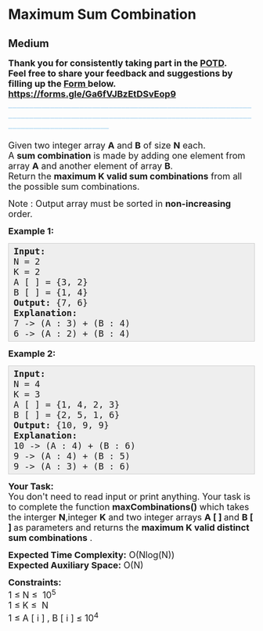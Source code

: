 # Maximum Sum Combination
## Medium
<div class="problems_problem_content__Xm_eO"><p><span style="font-size: 18px;"><strong>Thank you for consistently taking part in the <a href="https://practice.geeksforgeeks.org/problem-of-the-day">POTD</a>.</strong><br><strong>Feel free to share your feedback and suggestions by filling up the <a href="https://forms.gle/w5tWNLjbLE26ZbdE6">Form </a>below.</strong><br><a href="https://forms.gle/Ga6fVJBzEtDSvEop9"><strong>https://forms.gle/Ga6fVJBzEtDSvEop9</strong></a><br><span style="color: rgb(194, 224, 244); --darkreader-inline-color: #b1d6f0;" data-darkreader-inline-color=""><strong>____________________________________________________________________________________________________________________________________________</strong></span><br><br>Given two integer array <strong>A</strong> and <strong>B</strong> of size <strong>N</strong> each.<br>A <strong>sum combination</strong> is made by adding one element from array <strong>A</strong> and another element of array <strong>B</strong>.<br>Return the <strong>maximum K valid sum combinations</strong> from all the possible sum combinations.</span></p>
<p><span style="font-size: 18px;">Note : Output array must be sorted in <strong>non-increasing</strong> order.</span></p>
<p><span style="font-size: 18px;"><strong>Example 1:</strong></span></p>
<pre style="background: rgb(238, 238, 238); border: 1px solid rgb(204, 204, 204); padding: 5px 10px; --darkreader-inline-bgimage: initial; --darkreader-inline-bgcolor: #1e1f21; --darkreader-inline-border-top: #3b4143; --darkreader-inline-border-right: #3b4143; --darkreader-inline-border-bottom: #3b4143; --darkreader-inline-border-left: #3b4143;" data-darkreader-inline-bgimage="" data-darkreader-inline-bgcolor="" data-darkreader-inline-border-top="" data-darkreader-inline-border-right="" data-darkreader-inline-border-bottom="" data-darkreader-inline-border-left=""><span style="font-size: 18px;"><strong>Input:</strong><br>N = 2<br>K = 2<br>A [ ] = {3, 2}<br>B [ ] = {1, 4}<br><strong>Output: </strong>{7, 6}<br><strong>Explanation:</strong>&nbsp;<br>7 -&gt; (A : 3) + (B : 4)<br>6 -&gt; (A : 2) + (B : 4)</span></pre>
<p><span style="font-size: 18px;"><strong>Example 2:</strong></span></p>
<pre style="background: rgb(238, 238, 238); border: 1px solid rgb(204, 204, 204); padding: 5px 10px; --darkreader-inline-bgimage: initial; --darkreader-inline-bgcolor: #1e1f21; --darkreader-inline-border-top: #3b4143; --darkreader-inline-border-right: #3b4143; --darkreader-inline-border-bottom: #3b4143; --darkreader-inline-border-left: #3b4143;" data-darkreader-inline-bgimage="" data-darkreader-inline-bgcolor="" data-darkreader-inline-border-top="" data-darkreader-inline-border-right="" data-darkreader-inline-border-bottom="" data-darkreader-inline-border-left=""><span style="font-size: 18px;"><strong>Input:</strong><br>N = 4<br>K = 3<br>A [ ] = {1, 4, 2, 3}<br>B [ ] = {2, 5, 1, 6}<br><strong>Output: </strong>{10, 9, 9}<br><strong>Explanation:</strong>&nbsp;<br>10 -&gt; (A : 4) + (B : 6)<br>9 -&gt; (A : 4) + (B : 5)<br>9 -&gt; (A : 3) + (B : 6)</span></pre>
<p><span style="font-size: 18px;"><strong>Your Task:</strong><br>You don't need to read input or print anything. Your task is to complete the function <strong>maxCombinations()</strong>&nbsp;which takes the interger <strong>N</strong>,integer <strong>K</strong> and two integer arrays <strong>A&nbsp;[ ] </strong>and <strong>B [ ]&nbsp;</strong>as parameters and returns the <strong>maximum K valid distinct sum combinations</strong> .</span></p>
<p><span style="font-size: 18px;"><strong>Expected Time Complexity:</strong> O(Nlog(N))<br><strong>Expected Auxiliary Space:</strong>&nbsp;O(N)</span></p>
<p><span style="font-size: 18px;"><strong>Constraints:</strong><br>1 ≤ N ≤&nbsp; 10<sup>5</sup><br>1 ≤ K&nbsp;≤&nbsp; N<br>1 ≤ A [ i ] , B [ i ] ≤ 10<sup>4</sup></span></p></div>